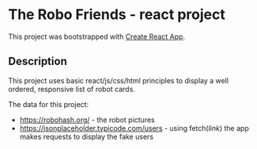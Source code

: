 # The Robo Friends - react project

This project was bootstrapped with [Create React App](https://github.com/facebook/create-react-app).

## Description

This project uses basic react/js/css/html principles to display a well ordered, responsive list of robot cards.

The data for this project:
- https://robohash.org/ - the robot pictures
- https://jsonplaceholder.typicode.com/users - using fetch(*link*) the app makes requests to display the fake users

